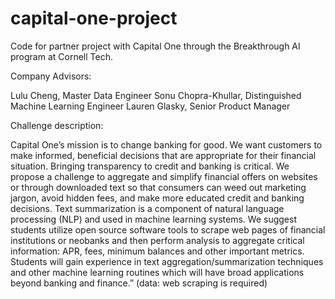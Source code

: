 # capital-one-project

Code for partner project with Capital One through the Breakthrough AI program at Cornell Tech.

Company Advisors:

Lulu Cheng, Master Data Engineer
Sonu Chopra-Khullar, Distinguished Machine Learning Engineer
Lauren Glasky, Senior Product Manager

Challenge description:

Capital One’s mission is to change banking for good. We want customers to make informed, beneficial decisions that are appropriate for their financial situation. Bringing transparency to credit and banking is critical. We propose a challenge to aggregate and simplify financial offers on websites or through downloaded text so that consumers can weed out marketing jargon, avoid hidden fees, and make more educated credit and banking decisions. Text summarization is a component of natural language processing (NLP) and used in machine learning systems. We suggest students utilize open source software tools to scrape web pages of financial institutions or neobanks and then perform analysis to aggregate critical information: APR, fees, minimum balances and other important metrics. Students will gain experience in text aggregation/summarization techniques and other machine learning routines which will have broad applications beyond banking and finance.” (data: web scraping is required)
